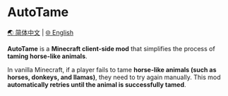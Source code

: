 # AutoTame

[🌏 简体中文](README.md)  |  [🌐 English](README_en.md)

**AutoTame** is a **Minecraft client-side mod** that simplifies the process of **taming horse-like animals**.  

In vanilla Minecraft, if a player fails to tame **horse-like animals (such as horses, donkeys, and llamas)**, they need to try again manually. This mod **automatically retries until the animal is successfully tamed**.
